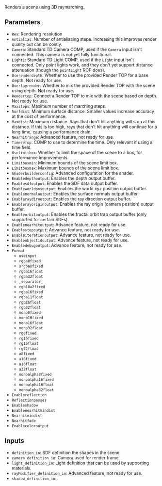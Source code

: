 Renders a scene using 3D raymarching.

## Parameters

* `Res`: Rendering resolution
* `Antialias`: Number of antialiasing steps. Increasing this improves render quality but can be costly.
* `Camera`: Standard TD Camera COMP, used if the `Camera` input isn't connected. This camera is not yet fully functional.
* `Light1`: Standard TD Light COMP, used if the `Light` input isn't connected. Only point lights work, and they don't yet support distance attenuation (though the `pointLight` ROP does).
* `Userenderdepth`: Whether to use the provided Render TOP for a base depth. Not ready for use.
* `Overlayrender`: Whether to mix the provided Render TOP with the scene using depth. Not ready for use.
* `Rendertop`: Connect a Render TOP to mix with the scene based on depth. Not ready for use.
* `Maxsteps`: Maximum number of marching steps.
* `Surfdist`: Minimum surface distance. Smaller values increase accuracy at the cost of performance.
* `Maxdist`: Maximum distance. Rays that don't hit anything will stop at this distance. If this is too high, rays that don't hit anything will continue for a long time, causing a performance drain.
* `Nearhitrange`: Advanced feature, not ready for use.
* `Timerefop`: COMP to use to determine the time. Only relevant if using a time field.
* `Uselimitbox`: Whether to limit the space of the scene to a box, for performance improvements.
* `Limitboxmin`: Minimum bounds of the scene limit box.
* `Limitboxmax`: Maximum bounds of the scene limit box.
* `Shaderbuilderconfig`: Advanced configuration for the shader.
* `Enabledepthoutput`: Enables the depth output buffer.
* `Enablesdfoutput`: Enables the SDF data output buffer.
* `Enableworldposoutput`: Enables the world xyz position output buffer.
* `Enablenormaloutput`: Enables the surface normals output buffer.
* `Enableraydiroutput`: Enables the ray direction output buffer.
* `Enablerayoriginoutput`: Enables the ray origin (camera position) output buffer.
* `Enableorbitoutput`: Enables the fractal orbit trap output buffer (only supported for certain SDFs).
* `Enablenearhitoutput`: Advance feature, not ready for use.
* `Enablestepoutput`: Advance feature, not ready for use.
* `Enableiterationoutput`: Advance feature, not ready for use.
* `Enableobjectidoutput`: Advance feature, not ready for use.
* `Enabledebugoutput`: Advance feature, not ready for use.
* `Format`
  * `useinput`
  * `rgba8fixed`
  * `srgba8fixed`
  * `rgba16float`
  * `rgba32float`
  * `_separator_`
  * `rgb10a2fixed`
  * `rgba16fixed`
  * `rgba11float`
  * `rgb16float`
  * `rgb32float`
  * `mono8fixed`
  * `mono16fixed`
  * `mono16float`
  * `mono32float`
  * `rg8fixed`
  * `rg16fixed`
  * `rg16float`
  * `rg32float`
  * `a8fixed`
  * `a16fixed`
  * `a16float`
  * `a32float`
  * `monoalpha8fixed`
  * `monoalpha16fixed`
  * `monoalpha16float`
  * `monoalpha32float`
* `Enablereflection`
* `Reflectionpasses`
* `Enableshadow`
* `Enablenearhitmindist`
* `Nearhitmindist`
* `Nearhitfade`
* `Enablecoloroutput`

## Inputs

* `definition_in`:  SDF definition the shapes in the scene.
* `camera_definition_in`:  Camera used for render frame.
* `light_definition_in`:  Light definition that can be used by supporting materials.
* `rayModifier_definition_in`:  Advanced feature, not ready for use.
* `shadow_definition_in`: 